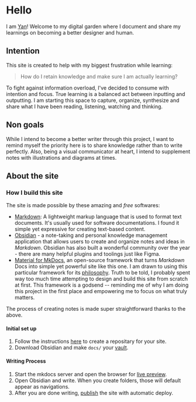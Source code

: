 # Hello

I am [Yan](yanyanleee.com)! Welcome to my digital garden where I document and share my learnings on becoming a better designer and human.

## Intention
This site is created to help with my biggest frustration while learning:

> How do I retain knowledge and make sure I am actually learning?

To fight against information overload, I've decided to consume with intention and focus. True learning is a balanced act between inputting and outputting. I am starting this space to capture, organize, synthesize and share what I have been reading, listening, watching and thinking. 


## Non goals
While I intend to become a better writer through this project, I want to remind myself the priority here is to share knowledge rather than to write perfectly. Also, being a visual communicator at heart, I intend to supplement notes with illustrations and diagrams at times. 


## About the site

### How I build this site

The site is made possible by these amazing and *free* softwares: 

* [Markdown](https://en.wikipedia.org/wiki/Markdown): A lightweight markup language that is used to format text documents. It's usually used for software documentations. I found it simple yet expressive for creating text-based content.
* [Obsidian](https://obsidian.md/) - a note-taking and personal knowledge management application that allows users to create and organize notes and ideas in *Markdown*. Obsidian has also built a wonderful community over the year - there are many helpful plugins and toolings just like Figma. 
* [Material for MkDocs](https://squidfunk.github.io/mkdocs-material/), an open-source framework that turns *Markdown* Docs into simple yet powerful site like this one. I am drawn to using this particular framework for its [philosophy](https://squidfunk.github.io/mkdocs-material/philosophy/). Truth to be told, I probably spent way too much time attempting to design and build this site from scratch at first. This framework is a godsend -- reminding me of why I am doing this project in the first place and empowering me to focus on what truly matters.

The process of creating notes is made super straightforward thanks to the above.
#### Initial set up
1. Follow the instructions [here](https://squidfunk.github.io/mkdocs-material/getting-started/) to create a repositary for your site.
2. Download Obsidian and make `docs/` your [vault](https://help.obsidian.md/How+to/Working+with+multiple+vaults). 
#### Writing Process
1. Start the mkdocs server and open the browser for [live preview](https://squidfunk.github.io/mkdocs-material/creating-your-site/#previewing-as-you-write). 
2. Open Obsidian and write. When you create folders, those will default appear as navigations. 
3. After you are done writing, [publish](https://squidfunk.github.io/mkdocs-material/publishing-your-site/) the site with automatic deploy. 
